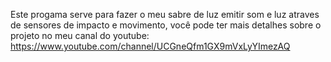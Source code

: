 Este progama serve para fazer o meu sabre de luz emitir som e luz atraves de sensores de impacto e movimento, você pode ter mais detalhes sobre o projeto no meu canal do youtube:
https://www.youtube.com/channel/UCGneQfm1GX9mVxLyYImezAQ
